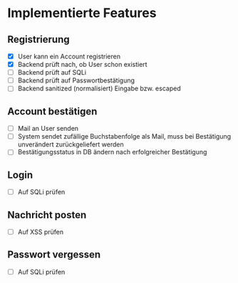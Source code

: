 # Implementierte Features

## Registrierung
- [X] User kann ein Account registrieren
- [X] Backend prüft nach, ob User schon existiert
- [ ] Backend prüft auf SQLi
- [ ] Backend prüft auf Passwortbestätigung
- [ ] Backend sanitized (normalisiert) Eingabe bzw. escaped

## Account bestätigen
- [ ] Mail an User senden
- [ ] System sendet zufällige Buchstabenfolge als Mail, muss bei Bestätigung unverändert zurückgeliefert werden
- [ ] Bestätigungsstatus in DB ändern nach erfolgreicher Bestätigung

## Login
- [ ] Auf SQLi prüfen


## Nachricht posten
- [ ] Auf XSS prüfen

## Passwort vergessen
- [ ] Auf SQLi prüfen
